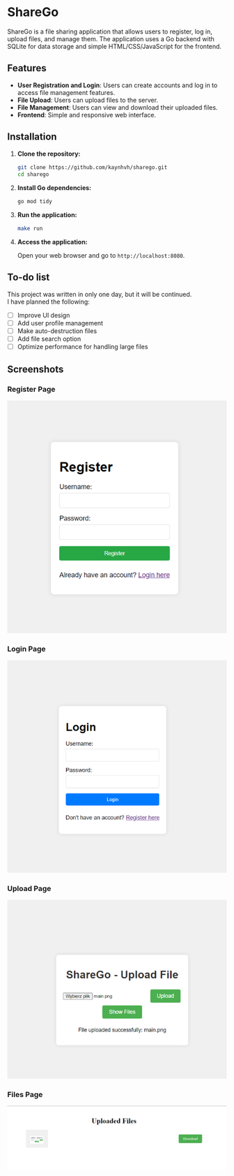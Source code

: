 # ShareGo

ShareGo is a file sharing application that allows users to register, log in, upload files, and manage them. The application uses a Go backend with SQLite for data storage and simple HTML/CSS/JavaScript for the frontend.

## Features

- **User Registration and Login**: Users can create accounts and log in to access file management features.
- **File Upload**: Users can upload files to the server.
- **File Management**: Users can view and download their uploaded files.
- **Frontend**: Simple and responsive web interface.

## Installation

1. **Clone the repository:**

   ```bash
   git clone https://github.com/kaynhvh/sharego.git
   cd sharego
   ```

2. **Install Go dependencies:**

   ```bash
   go mod tidy
   ```

3. **Run the application:**

   ```bash
   make run
   ```

4. **Access the application:**

   Open your web browser and go to `http://localhost:8080`.

## To-do list

This project was written in only one day, but it will be continued.
<br>I have planned the following:

- [ ] Improve UI design
- [ ] Add user profile management
- [ ] Make auto-destruction files
- [ ] Add file search option
- [ ] Optimize performance for handling large files

## Screenshots

### Register Page
![Register Page](readme/register.png)

### Login Page
![Login Page](readme/login.png)

### Upload Page
![Upload Page](readme/main.png)

### Files Page
![Files Page](readme/files.png)
